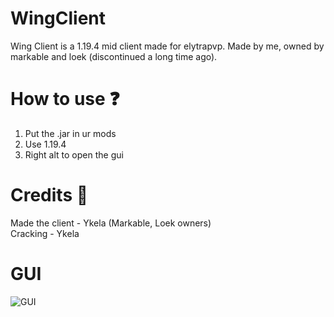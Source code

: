 # WingClient
Wing Client is a 1.19.4 mid client made for elytrapvp. Made by me, owned by markable and loek (discontinued a long time ago).

# How to use ❓
1. Put the .jar in ur mods
2. Use 1.19.4
3. Right alt to open the gui

# Credits 🫡
Made the client - Ykela (Markable, Loek owners) <br>
Cracking - Ykela

# GUI
![GUI](https://github.com/user-attachments/assets/c6b3a43f-3a2a-4cae-af77-407bc9ce140c)
